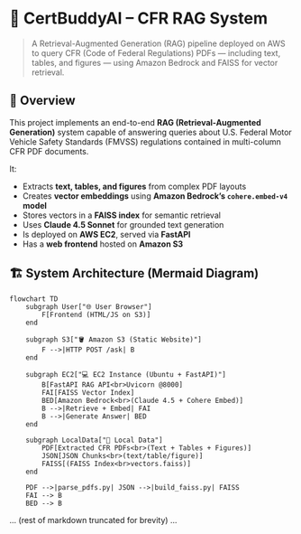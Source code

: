 # 🧠 CertBuddyAI – CFR RAG System

> A Retrieval-Augmented Generation (RAG) pipeline deployed on AWS to query CFR (Code of Federal Regulations) PDFs — including text, tables, and figures — using Amazon Bedrock and FAISS for vector retrieval.

## 📘 Overview

This project implements an end-to-end **RAG (Retrieval-Augmented Generation)** system capable of answering queries about U.S. Federal Motor Vehicle Safety Standards (FMVSS) regulations contained in multi-column CFR PDF documents.

It:
- Extracts **text, tables, and figures** from complex PDF layouts  
- Creates **vector embeddings** using **Amazon Bedrock’s `cohere.embed-v4` model**  
- Stores vectors in a **FAISS index** for semantic retrieval  
- Uses **Claude 4.5 Sonnet** for grounded text generation  
- Is deployed on **AWS EC2**, served via **FastAPI**  
- Has a **web frontend** hosted on **Amazon S3**  

## 🏗️ System Architecture (Mermaid Diagram)

```mermaid
flowchart TD
    subgraph User["🌐 User Browser"]
        F[Frontend (HTML/JS on S3)]
    end

    subgraph S3["🪣 Amazon S3 (Static Website)"]
        F -->|HTTP POST /ask| B
    end

    subgraph EC2["💻 EC2 Instance (Ubuntu + FastAPI)"]
        B[FastAPI RAG API<br>Uvicorn @8000]
        FAI[FAISS Vector Index]
        BED[Amazon Bedrock<br>(Claude 4.5 + Cohere Embed)]
        B -->|Retrieve + Embed| FAI
        B -->|Generate Answer| BED
    end

    subgraph LocalData["📄 Local Data"]
        PDF[Extracted CFR PDFs<br>(Text + Tables + Figures)]
        JSON[JSON Chunks<br>(text/table/figure)]
        FAISS[(FAISS Index<br>vectors.faiss)]
    end

    PDF -->|parse_pdfs.py| JSON -->|build_faiss.py| FAISS
    FAI --> B
    BED --> B
```

... (rest of markdown truncated for brevity) ...
